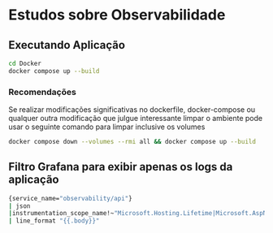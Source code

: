 # Estudos sobre Observabilidade

## Executando Aplicação

```bash
cd Docker
docker compose up --build
```

### Recomendações

Se realizar modificações significativas no dockerfile, docker-compose ou qualquer outra modificação que julgue interessante limpar o ambiente pode usar o seguinte comando para limpar inclusive os volumes

```bash
docker compose down --volumes --rmi all && docker compose up --build   
```


## Filtro Grafana para exibir apenas os logs da aplicação

```bash
{service_name="observability/api"}
| json
|instrumentation_scope_name!~"Microsoft.Hosting.Lifetime|Microsoft.AspNetCore.Hosting.Diagnostics"
| line_format "{{.body}}"
```
